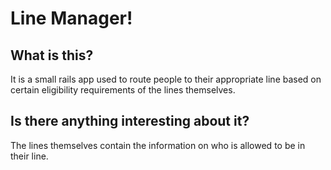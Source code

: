 # Line Manager!

## What is this?

It is a small rails app used to route people to their appropriate line based on certain eligibility requirements of the lines themselves. 

## Is there anything interesting about it?

The lines themselves contain the information on who is allowed to be in their line. 



